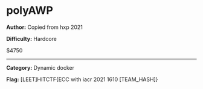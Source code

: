 # polyAWP

**Author:** Copied from hxp 2021

**Difficulty:** Hardcore

$4750

---

**Category:** Dynamic docker

**Flag:** [LEET]HITCTF{ECC with iacr 2021 1610 [TEAM_HASH]}

